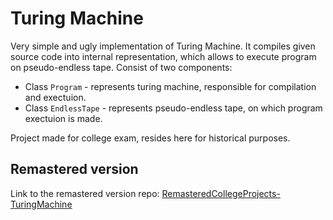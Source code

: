 # Turing Machine
Very simple and ugly implementation of Turing Machine. It compiles given source code into internal representation, which allows to execute program on pseudo-endless tape. Consist of two components:
- Class `Program` - represents turing machine, responsible for compilation and exectuion.
- Class `EndlessTape` - represents pseudo-endless tape, on which program exectuion is made.

Project made for college exam, resides here for historical purposes.

## Remastered version
Link to the remastered version repo: [RemasteredCollegeProjects-TuringMachine](https://github.com/ToshaUwU/RemasteredCollegeProjects-TuringMachine)
